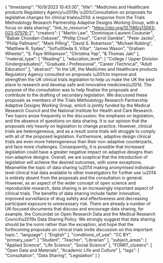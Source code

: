 {
    "timestamp": "10/9/2023 10:43:30",
    "title": "Medicines and Healthcare products Regulatory Agency\u2019s \u201cConsultation on proposals for legislative changes for clinical trials\u201d: a response from the Trials Methodology Research Partnership Adaptive Designs Working Group, with a focus on data sharing",
    "link_to_resource": "https://doi.org/10.1186/s13063-023-07576-7",
    "creators": [
        "Martin Law",
        "Dominique-Laurent Couturier",
        "Babak Choodari-Oskooei",
        "Phillip Crout",
        "Carrol Gamble",
        "Peter Jacko",
        "Philip Pallmann",
        "Mark Pilling",
        "David S. Robertson",
        "Michael Robling",
        "Matthew R. Sydes",
        "Sof\u00eda S. Villar",
        "James Wason",
        "Graham Wheeler",
        "S. Faye Williamson",
        "Christina Yap",
        "& Thomas Jaki"
    ],
    "material_type": [
        "Reading"
    ],
    "education_level": [
        "College / Upper Division (Undergraduates)",
        "Graduate / Professional",
        "Career /Technical",
        "Adult Education"
    ],
    "abstract": "In the UK, the Medicines and Healthcare products Regulatory Agency consulted on proposals \u201cto improve and strengthen the UK clinical trials legislation to help us make the UK the best place to research and develop safe and innovative medicines\u201d. The purpose of the consultation was to help finalise the proposals and contribute to the drafting of secondary legislation. We discussed these proposals as members of the Trials Methodology Research Partnership Adaptive Designs Working Group, which is jointly funded by the Medical Research Council and the National Institute for Health and Care Research. Two topics arose frequently in the discussion: the emphasis on legislation, and the absence of questions on data sharing. It is our opinion that the proposals rely heavily on legislation to change practice. However, clinical trials are heterogeneous, and as a result some trials will struggle to comply with all of the proposed legislation. Furthermore, adaptive design clinical trials are even more heterogeneous than their non-adaptive counterparts, and face more challenges. Consequently, it is possible that increased legislation could have a greater negative impact on adaptive designs than non-adaptive designs. Overall, we are sceptical that the introduction of legislation will achieve the desired outcomes, with some exceptions. Meanwhile the topic of data sharing \u2014 making anonymised individual-level clinical trial data available to other investigators for further use \u2014 is entirely absent from the proposals and the consultation in general. However, as an aspect of the wider concept of open science and reproducible research, data sharing is an increasingly important aspect of clinical trials. The benefits of data sharing include faster innovation, improved surveillance of drug safety and effectiveness and decreasing participant exposure to unnecessary risk. There are already a number of UK-focused documents that discuss and encourage data sharing, for example, the Concordat on Open Research Data and the Medical Research Council\u2019s Data Sharing Policy. We strongly suggest that data sharing should be the norm rather than the exception, and hope that the forthcoming proposals on clinical trials invite discussion on this important topic.",
    "language": [
        "English"
    ],
    "conditions_of_use": "CC BY",
    "primary_user": [
        "Student",
        "Teacher",
        "Librarian"
    ],
    "subject_areas": [
        "Applied Science",
        "Life Science",
        "Social Science"
    ],
    "FORRT_clusters": [
        "Open Data and Materials",
        "Academic Life and Culture"
    ],
    "tags": [
        "Consultation",
        "Data Sharing",
        "Legislation"
    ]
}